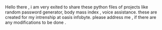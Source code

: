 Hello there , i am very exited to share these python files of projects like random password generator, body mass index , voice assistance.
these are created for my intrenship at oasis infobyte.
please address me , if there are any modifications to be done .
